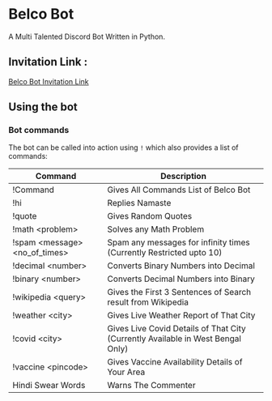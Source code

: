 # Belco Bot
A Multi Talented Discord Bot Written in Python.

## Invitation Link :
[Belco Bot Invitation Link](https://discord.com/api/oauth2/authorize?client_id=847096639704793153&permissions=0&scope=bot)

## Using the bot
### Bot commands
The bot can be called into action using `!` which also provides a list of commands:

Command       | Description
------------- | -------------
!Command      | Gives All Commands List of Belco Bot
!hi           | Replies Namaste
!quote        | Gives Random Quotes
!math \<problem\>   | Solves any Math Problem
!spam \<message\> \<no_of_times\> | Spam any messages for infinity times (Currently Restricted upto 10)
!decimal \<number\>  | Converts Binary Numbers into Decimal
!binary \<number\>  | Converts Decimal Numbers into Binary
!wikipedia \<query\>  | Gives the First 3 Sentences of Search result from Wikipedia
!weather \<city\>  | Gives Live Weather Report of That City
!covid \<city\>  | Gives Live Covid Details of That City (Currently Available in West Bengal Only)
!vaccine \<pincode\>  | Gives Vaccine Availability Details of Your Area
Hindi Swear Words | Warns The Commenter
